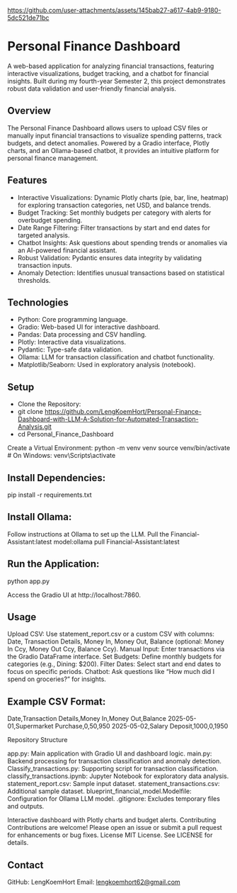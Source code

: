 

https://github.com/user-attachments/assets/145bab27-a617-4ab9-9180-5dc521de71bc



# Personal Finance Dashboard
A web-based application for analyzing financial transactions, featuring interactive visualizations, budget tracking, and a chatbot for financial insights. Built during my fourth-year Semester 2, this project demonstrates robust data validation and user-friendly financial analysis.
## Overview
The Personal Finance Dashboard allows users to upload CSV files or manually input financial transactions to visualize spending patterns, track budgets, and detect anomalies. Powered by a Gradio interface, Plotly charts, and an Ollama-based chatbot, it provides an intuitive platform for personal finance management.

## Features

- Interactive Visualizations: Dynamic Plotly charts (pie, bar, line, heatmap) for exploring transaction categories, net USD, and balance trends.
- Budget Tracking: Set monthly budgets per category with alerts for overbudget spending.
- Date Range Filtering: Filter transactions by start and end dates for targeted analysis.
- Chatbot Insights: Ask questions about spending trends or anomalies via an AI-powered financial assistant.
- Robust Validation: Pydantic ensures data integrity by validating transaction inputs.
- Anomaly Detection: Identifies unusual transactions based on statistical thresholds.

## Technologies

- Python: Core programming language.
- Gradio: Web-based UI for interactive dashboard.
- Pandas: Data processing and CSV handling.
- Plotly: Interactive data visualizations.
- Pydantic: Type-safe data validation.
- Ollama: LLM for transaction classification and chatbot functionality.
- Matplotlib/Seaborn: Used in exploratory analysis (notebook).

## Setup

- Clone the Repository:
- git clone https://github.com/LengKoemHort/Personal-Finance-Dashboard-with-LLM-A-Solution-for-Automated-Transaction-Analysis.git
- cd Personal_Finance_Dashboard


Create a Virtual Environment:
python -m venv venv
source venv/bin/activate  # On Windows: venv\Scripts\activate


## Install Dependencies:
pip install -r requirements.txt


## Install Ollama:

Follow instructions at Ollama to set up the LLM.
Pull the Financial-Assistant:latest model:ollama pull Financial-Assistant:latest




## Run the Application:
python app.py


Access the Gradio UI at http://localhost:7860.



## Usage

Upload CSV: Use statement_report.csv or a custom CSV with columns: Date, Transaction Details, Money In, Money Out, Balance (optional: Money In Ccy, Money Out Ccy, Balance Ccy).
Manual Input: Enter transactions via the Gradio DataFrame interface.
Set Budgets: Define monthly budgets for categories (e.g., Dining: $200).
Filter Dates: Select start and end dates to focus on specific periods.
Chatbot: Ask questions like “How much did I spend on groceries?” for insights.

## Example CSV Format:
Date,Transaction Details,Money In,Money Out,Balance
2025-05-01,Supermarket Purchase,0,50,950
2025-05-02,Salary Deposit,1000,0,1950

Repository Structure

app.py: Main application with Gradio UI and dashboard logic.
main.py: Backend processing for transaction classification and anomaly detection.
Classify_transactions.py: Supporting script for transaction classification.
classify_transactions.ipynb: Jupyter Notebook for exploratory data analysis.
statement_report.csv: Sample input dataset.
statement_transactions.csv: Additional sample dataset.
blueprint_financial_model.Modelfile: Configuration for Ollama LLM model.
.gitignore: Excludes temporary files and outputs.

Interactive dashboard with Plotly charts and budget alerts.
Contributing
Contributions are welcome! Please open an issue or submit a pull request for enhancements or bug fixes.
License
MIT License. See LICENSE for details.

## Contact

GitHub: LengKoemHort
Email: lengkoemhort62@gmail.com

